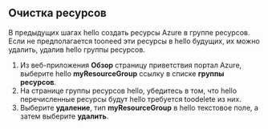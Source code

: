 ## <a name="clean-up-resources"></a>Очистка ресурсов

В предыдущих шагах hello создать ресурсы Azure в группе ресурсов. Если не предполагается tooneed эти ресурсы в hello будущих, их можно удалить, удалив hello группы ресурсов.
 
1. Из веб-приложения **Обзор** страницу приветствия портал Azure, выберите hello **myResourceGroup** ссылку в списке **группы ресурсов**.
2. На странице группы ресурсов hello, убедитесь в том, что hello перечисленные ресурсы будут hello требуется toodelete из них.
3. Выберите **удаление**, тип **myResourceGroup** в hello текстовое поле, а затем выберите **удалить**.
